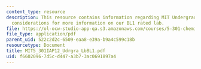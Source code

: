 ```yaml
---
content_type: resource
description: This resource contains information regarding MIT Undergraduate Lab safety
  considerations for more information on our BL1 rated lab.
file: https://ol-ocw-studio-app-qa.s3.amazonaws.com/courses/5-301-chemistry-laboratory-techniques-january-iap-2012/f66020967d5cd447a3b73ac0691897a4_MIT5_301IAP12_Udrgra_LbBL1.pdf
file_type: application/pdf
parent_uid: 522c2d2c-6509-eaa8-e39a-b9a4c599c18b
resourcetype: Document
title: MIT5_301IAP12_Udrgra_LbBL1.pdf
uid: f6602096-7d5c-d447-a3b7-3ac0691897a4
---
```


